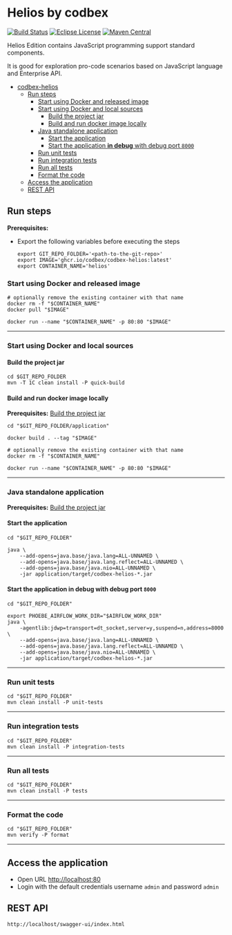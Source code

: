# Helios by codbex

[![Build Status](https://github.com/codbex/codbex-helios/actions/workflows/build.yaml/badge.svg)](https://github.com/codbex/codbex-helios/actions/workflows/build.yaml)
[![Eclipse License](https://img.shields.io/badge/License-EPL%202.0-brightgreen.svg)](https://github.com/codbex/codbex-helios/blob/main/LICENSE)
[![Maven Central](https://img.shields.io/maven-central/v/com.codbex.helios/codbex-helios-application.svg)](https://central.sonatype.com/namespace/com.codbex.helios)

Helios Edition contains JavaScript programming support standard components.

It is good for exploration pro-code scenarios based on JavaScript language and Enterprise API.

<!-- TOC -->
* [codbex-helios](#codbex-helios)
  * [Run steps](#run-steps)
    * [Start using Docker and released image](#start-using-docker-and-released-image)
    * [Start using Docker and local sources](#start-using-docker-and-local-sources)
      * [Build the project jar](#build-the-project-jar)
      * [Build and run docker image locally](#build-and-run-docker-image-locally)
    * [Java standalone application](#java-standalone-application)
      * [Start the application](#start-the-application)
      * [Start the application **in debug** with debug port `8000`](#start-the-application-in-debug-with-debug-port-8000)
    * [Run unit tests](#run-unit-tests)
    * [Run integration tests](#run-integration-tests)
    * [Run all tests](#run-all-tests)
    * [Format the code](#format-the-code)
  * [Access the application](#access-the-application)
  * [REST API](#rest-api)
<!-- TOC -->

## Run steps

__Prerequisites:__
- Export the following variables before executing the steps
  ```shell
  export GIT_REPO_FOLDER='<path-to-the-git-repo>'
  export IMAGE='ghcr.io/codbex/codbex-helios:latest'
  export CONTAINER_NAME='helios'
  ```

### Start using Docker and released image

```shell
# optionally remove the existing container with that name
docker rm -f "$CONTAINER_NAME"
docker pull "$IMAGE"

docker run --name "$CONTAINER_NAME" -p 80:80 "$IMAGE"
```

---

### Start using Docker and local sources
#### Build the project jar
```shell
cd $GIT_REPO_FOLDER
mvn -T 1C clean install -P quick-build
```

#### Build and run docker image locally

__Prerequisites:__ [Build the project jar](#build-the-project-jar)

  ```shell
  cd "$GIT_REPO_FOLDER/application"
  
  docker build . --tag "$IMAGE"
  
  # optionally remove the existing container with that name
  docker rm -f "$CONTAINER_NAME"

  docker run --name "$CONTAINER_NAME" -p 80:80 "$IMAGE"
  ```

--- 

### Java standalone application
__Prerequisites:__ [Build the project jar](#build-the-project-jar)

#### Start the application
```shell
cd "$GIT_REPO_FOLDER"

java \
    --add-opens=java.base/java.lang=ALL-UNNAMED \
    --add-opens=java.base/java.lang.reflect=ALL-UNNAMED \
    --add-opens=java.base/java.nio=ALL-UNNAMED \
    -jar application/target/codbex-helios-*.jar
```

#### Start the application **in debug** with debug port `8000`
```shell
cd "$GIT_REPO_FOLDER"

export PHOEBE_AIRFLOW_WORK_DIR="$AIRFLOW_WORK_DIR"
java \
    -agentlib:jdwp=transport=dt_socket,server=y,suspend=n,address=8000 \
    --add-opens=java.base/java.lang=ALL-UNNAMED \
    --add-opens=java.base/java.lang.reflect=ALL-UNNAMED \
    --add-opens=java.base/java.nio=ALL-UNNAMED \
    -jar application/target/codbex-helios-*.jar
```

---

### Run unit tests

```shell
cd "$GIT_REPO_FOLDER"
mvn clean install -P unit-tests
```

---

### Run integration tests

```shell
cd "$GIT_REPO_FOLDER"
mvn clean install -P integration-tests
```

---

### Run all tests

```shell
cd "$GIT_REPO_FOLDER"
mvn clean install -P tests
```

---

### Format the code

```shell
cd "$GIT_REPO_FOLDER"
mvn verify -P format
```

---

## Access the application
- Open URL [http://localhost:80](http://localhost:80)
- Login with the default credentials username `admin` and password `admin`

## REST API

```
http://localhost/swagger-ui/index.html
```
